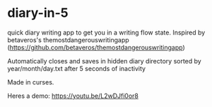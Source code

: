 # diary-in-5
quick diary writing app to get you in a writing flow state. Inspired by betaveros's themostdangerouswritingapp (https://github.com/betaveros/themostdangerouswritingapp)

Automatically closes and saves in hidden diary directory sorted by year/month/day.txt after 5 seconds of inactivity

Made in curses.

Heres a demo: https://youtu.be/L2wDJfi0or8
